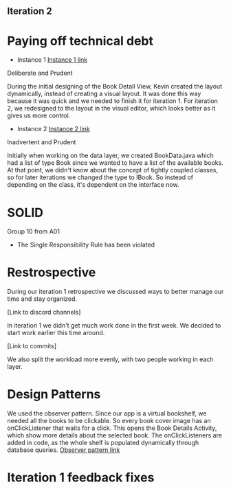 ## Iteration 2

# Paying off technical debt
- Instance 1 
    [Instance 1 link](https://code.cs.umanitoba.ca/3350-winter-2021-a03/winter-2021-a03-group-10/-/commit/7b88ac76c7efee55e2a6fcf814fcb7d745c87504)
    
Deliberate and Prudent

During the initial designing of the Book Detail View, Kevin created the layout dynamically, instead of creating a visual layout. 
It was done this way because it was quick and we needed to finish it for iteration 1.
For iteration 2, we redesigned to the layout in the visual editor, which looks better as it gives us more control.
- Instance 2
    [Instance 2 link](https://code.cs.umanitoba.ca/3350-winter-2021-a03/winter-2021-a03-group-10/-/commit/5b27de18e1731c6d933b148d74fef99551bb03e2#b68cd193f074d0c92aa985ee1dc258134dbadcf6_50_55)
    
Inadvertent and Prudent

Initially when working on the data layer, we created BookData.java which had a list of type Book since we wanted to have a list of the available books.
At that point, we didn't know about the concept of tightly coupled classes, so for later iterations we changed the type to IBook.
So instead of depending on the class, it's dependent on the interface now.


# SOLID 
Group 10 from A01
-   The Single Responsibility Rule has been violated 



# Restrospective 

During our iteration 1 retrospective we discussed ways to better manage our time and stay organized.

[Link to discord channels]

In iteration 1 we didn't get much work done in the first week. We decided to start work earlier this time around.

[Link to commits]

We also split the workload more evenly, with two people working in each layer.


# Design Patterns 

We used the observer pattern. Since our app is a virtual bookshelf, we needed all the books to be clickable. So every book cover image has an onClickListener that waits for a click.
This opens the Book Details Activity, which show more details about the selected book. The onClickListeners are added in code, as the whole shelf is populated dynamically through database queries.
[Observer pattern link](https://code.cs.umanitoba.ca/3350-winter-2021-a03/winter-2021-a03-group-10/-/blob/Daniel/app/src/main/java/com/comp3350_group10/bookstore/business/UI_Handler/TrendingPageFunctions.java#L99)


# Iteration 1 feedback fixes 
